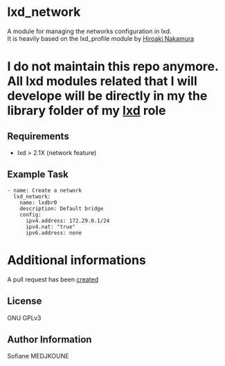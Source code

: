 lxd_network
==========

A module for managing the networks configuration in lxd.<br/>
It is heavily based on the lxd_profile module by [Hiroaki Nakamura](https://github.com/hnakamur)

I do not maintain this repo anymore. All lxd modules related that I will develope will be directly in my the library folder of my [lxd](https://github.com/Nani-o/ansible-role-lxd/tree/master/library) role
=

Requirements
------------

  - lxd > 2.1X (network feature)

Example Task
------------

    - name: Create a network
      lxd_network:
        name: lxdbr0
        description: Default bridge
        config:
          ipv4.address: 172.29.0.1/24
          ipv4.nat: "true"
          ipv6.address: none

Additional informations
=======================

A pull request has been [created](https://github.com/ansible/ansible/pull/31428)

License
-------

GNU GPLv3

Author Information
------------------

Sofiane MEDJKOUNE
